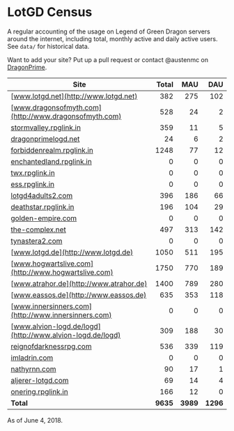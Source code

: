 # LotGD Census
A regular accounting of the usage on Legend of Green Dragon servers around the internet, including total, monthly active and daily active users. See `data/` for historical data.

Want to add your site? Put up a pull request or contact @austenmc on [DragonPrime](http://dragonprime.net).


Site | Total | MAU | DAU
--- | ---:| ---:| ---:
[www.lotgd.net](http://www.lotgd.net)|382|275|102
[www.dragonsofmyth.com](http://www.dragonsofmyth.com)|528|24|2
[stormvalley.rpglink.in](http://stormvalley.rpglink.in)|359|11|5
[dragonprimelogd.net](http://dragonprimelogd.net)|24|6|2
[forbiddenrealm.rpglink.in](http://forbiddenrealm.rpglink.in)|1248|77|12
[enchantedland.rpglink.in](http://enchantedland.rpglink.in)|0|0|0
[twx.rpglink.in](http://twx.rpglink.in)|0|0|0
[ess.rpglink.in](http://ess.rpglink.in)|0|0|0
[lotgd4adults2.com](http://lotgd4adults2.com)|396|186|66
[deathstar.rpglink.in](http://deathstar.rpglink.in)|196|104|29
[golden-empire.com](http://golden-empire.com)|0|0|0
[the-complex.net](http://the-complex.net)|497|313|142
[tynastera2.com](http://tynastera2.com)|0|0|0
[www.lotgd.de](http://www.lotgd.de)|1050|511|195
[www.hogwartslive.com](http://www.hogwartslive.com)|1750|770|189
[www.atrahor.de](http://www.atrahor.de)|1400|789|280
[www.eassos.de](http://www.eassos.de)|635|353|118
[www.innersinners.com](http://www.innersinners.com)|0|0|0
[www.alvion-logd.de/logd](http://www.alvion-logd.de/logd)|309|188|30
[reignofdarknessrpg.com](http://reignofdarknessrpg.com)|536|339|119
[imladrin.com](http://imladrin.com)|0|0|0
[nathyrnn.com](http://nathyrnn.com)|90|17|1
[aljerer-lotgd.com](http://aljerer-lotgd.com)|69|14|4
[onering.rpglink.in](http://onering.rpglink.in)|166|12|0
**Total**|**9635**|**3989**|**1296**

As of June 4, 2018.
